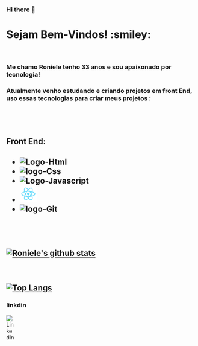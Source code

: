 ### Hi there 👋

<h1>Sejam Bem-Vindos! :smiley:</h1>
<br>
  
  <h3>Me chamo Roniele tenho 33 anos e sou apaixonado por tecnologia!<h3>
  
  <h3>Atualmente venho estudando e criando projetos em front End, uso essas tecnologias para criar meus projetos :<h3>
  <br>
  <br>
  
  <h2>Front End:<h2/>
  
   - <img src="https://img.shields.io/badge/HTML5-E34F26?style=for-the-badge&logo=html5&logoColor=white" alt="Logo-Html"/>
  
   - <img src="https://img.shields.io/badge/CSS3-1572B6?style=for-the-badge&logo=css3&logoColor=white" alt="logo-Css"/>
  
   - <img src="https://img.shields.io/badge/JavaScript-F7DF1E?style=for-the-badge&logo=javascript&logoColor=black" alt="Logo-Javascript"/>
  
   - <img src="https://raw.githubusercontent.com/github/explore/80688e429a7d4ef2fca1e82350fe8e3517d3494d/topics/react/react.png" alt="Logo-react" width="45px" /> 
  
   - <img src="https://img.shields.io/badge/GIT-E44C30?style=for-the-badge&logo=git&logoColor=white" alt="logo-Git" />
<br>
<br>

    
[![Roniele's github stats](https://github-readme-stats.vercel.app/api?username=ronireis&show_icons=true&theme=buefy)](https://github.com/ronireis/github-readme-stats)


<br />

[![Top Langs](https://github-readme-stats.vercel.app/api/top-langs/?username=ronireis&layout=compact&show_icons=true&theme=buefy)](https://github.com/ronireis/github-readme-stats)
    
 ### linkdin <br>
<a href="https://www.linkedin.com/in/roniele-reis-95b3a7186/">
<img align="left" alt="LinkedIn" width="22px" src="https://cdn.jsdelivr.net/npm/simple-icons@v3/icons/linkedin.svg" />
</a>
